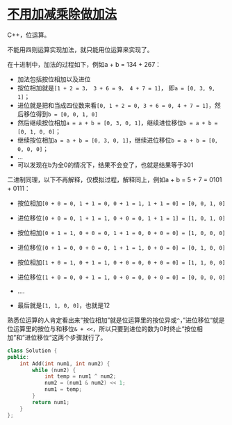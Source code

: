 # [不用加减乘除做加法](https://www.nowcoder.com/practice/59ac416b4b944300b617d4f7f111b215?tpId=13&tqId=11201&tPage=3&rp=3&ru=/ta/coding-interviews&qru=/ta/coding-interviews/question-ranking)

C++，位运算。

不能用四则运算实现加法，就只能用位运算来实现了。

在十进制中，加法的过程如下，例如a + b = 134 + 267：

- 加法包括按位相加以及进位
- 按位相加就是`[1 + 2 = 3， 3 + 6 = 9， 4 + 7 = 1]`， 即`a = [0, 3, 9, 1]`；
- 进位就是把和当成四位数来看`[0, 1 + 2 = 0, 3 + 6 = 0, 4 + 7 = 1]`，然后移位得到`b = [0, 0, 1, 0]`
- 然后继续按位相加`a = a + b = [0, 3, 0, 1]`，继续进位移位`b = a + b = [0, 1, 0, 0]`；
- 继续按位相加`a = a + b = [0, 3, 0, 1]`，继续进位移位`b = a + b = [0, 0, 0, 0]`；
- …
- 可以发现在b为全0的情况下，结果不会变了，也就是结果等于301

二进制同理，以下不再解释，仅模拟过程，解释同上，例如a + b = 5 + 7 = 0101 + 0111：

- 按位相加`[0 + 0 = 0, 1 + 1 = 0, 0 + 1 = 1, 1 + 1 = 0] = [0, 0, 1, 0]`

- 进位移位`[0 + 0 = 0, 1 + 1 = 1, 0 + 0 = 0, 1 + 1 = 1] = [1, 0, 1, 0]`
- 按位相加`[0 + 1 = 1, 0 + 0 = 0, 1 + 1 = 0, 0 + 0 = 0] = [1, 0, 0, 0]`

- 进位移位`[0 + 1 = 0, 0 + 0 = 0, 1 + 1 = 1, 0 + 0 = 0] = [0, 1, 0, 0]`
- 按位相加`[1 + 0 = 1, 0 + 1 = 1, 0 + 0 = 0, 0 + 0 = 0] = [1, 1, 0, 0]`

- 进位移位`[1 + 0 = 0, 0 + 1 = 1, 0 + 0 = 0, 0 + 0 = 0] = [0, 0, 0, 0]`
- ….
- 最后就是`[1, 1, 0, 0]`，也就是12

熟悉位运算的人肯定看出来“按位相加”就是位运算里的按位异或`^`，”进位移位“就是位运算里的按位与和移位`& + <<`，所以只要到进位的数为0时终止“按位相加”和”进位移位“这两个步骤就行了。

```cpp
class Solution {
public:
    int Add(int num1, int num2) {
        while (num2) {
            int temp = num1 ^ num2;
            num2 = (num1 & num2) << 1;
            num1 = temp;
        }
        return num1;
    }
};
```

